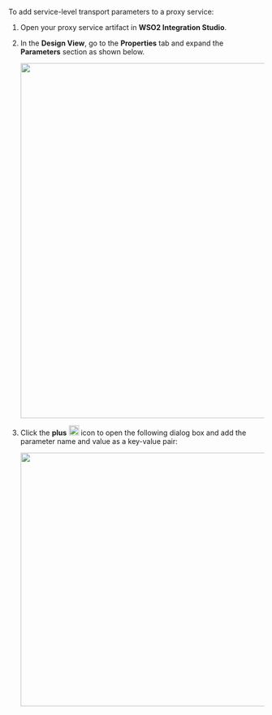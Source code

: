 To add service-level transport parameters to a proxy service:

1.  Open your proxy service artifact in **WSO2 Integration Studio**.
2.  In the **Design View**, go to the **Properties** tab and expand the **Parameters** section as shown below.

    <img src="{{base_path}}/assets/img/integrate/create_artifacts/new_proxy_service/service-level-params.png" width="700">

2.  Click the **plus** <img src="{{base_path}}/assets/img/integrate/common/plus-icon.jpg" width="20"> icon to open the following dialog box and add the parameter name and value as a key-value pair:

    <img src="{{base_path}}/assets/img/integrate/create_artifacts/new_proxy_service/service-level-params-dialog.png" width="500">
